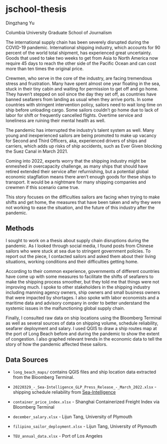# jschool-thesis

Dingzhang Yu

Columbia University Graduate School of Journalism


The international supply chain has been severely disrupted during the COVID-19 pandemic. International shipping industry, which accounts for 90 percent of the world total shipment, has experienced great uncertainty. Goods that used to take two weeks to get from Asia to North America now require 45 days to reach the other side of the Pacific Ocean and can cost more than ten times the original price.

Crewmen, who serve in the core of the industry, are facing tremendous stress and frustration. Many have spent almost one year floating in the sea, stuck in their tiny cabin and waiting for permission to get off and go home. They haven’t stepped on soil since the day they set off, as countries have banned seafarers from landing as usual when they arrive ports. In some countries with stringent intervention policy, sailors need to wait long time on ship before unloading cargo. Some sailors couldn’t go home due to lack of labor for shift or frequently cancelled flights. Overtime service and loneliness are ruining their mental health as well.

The pandemic has interrupted the industry’s talent system as well. Many young and inexperienced sailors are being promoted to make up vacancy for Second and Third Officers, aka, experienced drivers of ships and carriers, which adds up risks of ship accidents, such as Ever Given blocking the Suez Canal in March 2021.

Coming into 2022, experts worry that the shipping industry might be enmeshed in overcapacity challenge, as many ships that should have retired extended their service after refurnishing, but a potential global economic stagflation means there aren’t enough goods for these ships to transport. It would be a nightmare for many shipping companies and crewmen if this scenario came true.

This story focuses on the difficulties sailors are facing when trying to make shifts and get home, the measures that have been taken and why they were not working to ease the situation, and the future of this industry after the pandemic.

## Methods

I sought to work on a thesis about supply chain disruptions during the pandemic. As I looked through social media, I found posts from Chinese sailors who were stuck at sea due to stringent government policies. To report out the piece, I contacted sailors and asked them about their living situations, working conditions and their difficulties getting home. 

According to their common experience, governments of different countries have come up with some measures to facilitate the shifts of seafarers to make the shipping process smoother, but they told me that things were not improving much. I spoke to other stakeholders in the shipping industry including manning agency owners, ship owners and small business owners that were impacted by shortages. I also spoke with labor economists and a maritime data and  advisory company in order to better understand the systemic issues in the malfunctioning global supply chain.

Finally, I consulted raw data on ship locations using the Bloomberg Terminal as well as several sources of data on shipping volume, schedule reliability, seafarer deployment and salary. I used QGIS to draw a ship routes map at the port of Long Beach before and during the pandemic to show the extent of congestion. I also graphed relevant trends in the economic data to tell the story of how the pandemic affected these sailors.

## Data Sources
- `long_beach_maps/` contains QGIS files and ship location data extracted from the Bloomberg Terminal.

- `20220329_-_Sea-Intelligence_GLP_Press_Release_-_March_2022.xlsx` - shipping schedule reliability from [Sea-Intelligence](https://www.sea-intelligence.com/)

- `container_price_index.xlsx` - Shanghai Containerized Freight Index via Bloomberg Terminal
- `december_salary.xlsx` - Lijun Tang, University of Plymouth
- `filipino_sailor_deployment.xlsx` - Lijun Tang, University of Plymouth
- `TEU_annual_data.xlsx` - Port of Los Angeles
